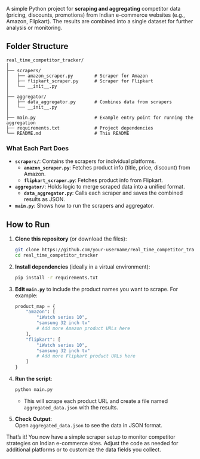 A simple Python project for **scraping and aggregating** competitor data (pricing, discounts, promotions) from Indian e-commerce websites (e.g., Amazon, Flipkart). The results are combined into a single dataset for further analysis or monitoring.

## Folder Structure

```
real_time_competitor_tracker/
│
├── scrapers/
│   ├── amazon_scraper.py        # Scraper for Amazon
│   ├── flipkart_scraper.py      # Scraper for Flipkart
│   └── __init__.py
│
├── aggregator/
│   ├── data_aggregator.py       # Combines data from scrapers
│   └── __init__.py
│
├── main.py                      # Example entry point for running the aggregation
├── requirements.txt             # Project dependencies
└── README.md                    # This README
```

### What Each Part Does

- **`scrapers/`**: Contains the scrapers for individual platforms.
  - **`amazon_scraper.py`**: Fetches product info (title, price, discount) from Amazon.
  - **`flipkart_scraper.py`**: Fetches product info from Flipkart.
- **`aggregator/`**: Holds logic to merge scraped data into a unified format.
  - **`data_aggregator.py`**: Calls each scraper and saves the combined results as JSON.
- **`main.py`**: Shows how to run the scrapers and aggregator.

## How to Run

1. **Clone this repository** (or download the files):
   ```bash
   git clone https://github.com/your-username/real_time_competitor_tracker.git
   cd real_time_competitor_tracker
   ```

2. **Install dependencies** (ideally in a virtual environment):
   ```bash
   pip install -r requirements.txt
   ```

3. **Edit `main.py`** to include the product names you want to scrape. For example:
   ```python
   product_map = {
       "amazon": [
           "iWatch series 10",
           "samsung 32 inch tv"
           # Add more Amazon product URLs here
       ],
       "flipkart": [
           "iWatch series 10",
           "samsung 32 inch tv"
           # Add more Flipkart product URLs here
       ]
   }
   ```

4. **Run the script**:
   ```bash
   python main.py
   ```
   - This will scrape each product URL and create a file named `aggregated_data.json` with the results.

5. **Check Output**:  
   Open `aggregated_data.json` to see the data in JSON format.

That’s it! You now have a simple scraper setup to monitor competitor strategies on Indian e-commerce sites. Adjust the code as needed for additional platforms or to customize the data fields you collect.
